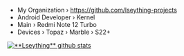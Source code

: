 * My Organization › https://github.com/lseything-projects
* Android Developer › Kernel
* Main › Redmi Note 12 Turbo
* Devices › Topaz › Marble › S22+
<a href="https://github.com/Gurupreet">
 <img align="center" src="https://github-readme-stats.vercel.app/api?username=Lseything&show_icons=true&theme=shadow_red&line_height=27" alt="**Lseything** github stats"/>
</a>


